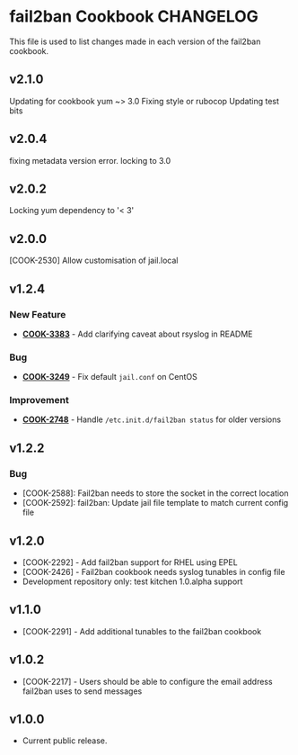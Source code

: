 fail2ban Cookbook CHANGELOG
===========================
This file is used to list changes made in each version of the fail2ban cookbook.


v2.1.0
------
Updating for cookbook yum ~> 3.0
Fixing style or rubocop
Updating test bits


v2.0.4
------
fixing metadata version error. locking to 3.0


v2.0.2
------
Locking yum dependency to '< 3'


v2.0.0
------
[COOK-2530] Allow customisation of jail.local


v1.2.4
------
### New Feature
- **[COOK-3383](https://tickets.opscode.com/browse/COOK-3383)** - Add clarifying caveat about rsyslog in README

### Bug
- **[COOK-3249](https://tickets.opscode.com/browse/COOK-3249)** - Fix default `jail.conf` on CentOS

### Improvement
- **[COOK-2748](https://tickets.opscode.com/browse/COOK-2748)** - Handle `/etc.init.d/fail2ban status` for older versions

v1.2.2
------
### Bug

- [COOK-2588]: Fail2ban needs to store the socket in the correct location
- [COOK-2592]: fail2ban: Update jail file template to match current config file

v1.2.0
------
- [COOK-2292] - Add fail2ban support for RHEL using EPEL
- [COOK-2426] - Fail2ban cookbook needs syslog tunables in config file
- Development repository only: test kitchen 1.0.alpha support

v1.1.0
------
- [COOK-2291] - Add additional tunables to the fail2ban cookbook

v1.0.2
------
- [COOK-2217] - Users should be able to configure the email address fail2ban uses to send messages

v1.0.0
------
- Current public release.
